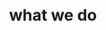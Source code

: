---
html_id: two
title: what we do
show-title: true
style: style3
animate: fade-up
inner: true
description: Phasellus convallis elit id ullamcorper pulvinar. Duis aliquam turpis mauris, eu ultricies erat malesuada quis. Aliquam dapibus, lacus eget hendrerit bibendum, urna est aliquam sem, sit amet imperdiet est velit quis lorem.
features: 
    - name: Lorem ipsum amet
      icon: code
      description: Phasellus convallis elit id ullam corper amet et pulvinar. Duis aliquam turpis mauris, sed ultricies erat dapibus.
    - name: Aliquam sed nullam
      icon: lock
      description: Phasellus convallis elit id ullam corper amet et pulvinar. Duis aliquam turpis mauris, sed ultricies erat dapibus.
    - name: Sed erat ullam corper
      icon: cog
      description: Phasellus convallis elit id ullam corper amet et pulvinar. Duis aliquam turpis mauris, sed ultricies erat dapibus.
    - name: Veroeros quis lorem
      icon: desktop
      description: Phasellus convallis elit id ullam corper amet et pulvinar. Duis aliquam turpis mauris, sed ultricies erat dapibus.
    - name: Urna quis bibendum
      icon: link
      description: Phasellus convallis elit id ullam corper amet et pulvinar. Duis aliquam turpis mauris, sed ultricies erat dapibus.
    - name: Aliquam urna dapibus
      icon: gem
      description: Phasellus convallis elit id ullam corper amet et pulvinar. Duis aliquam turpis mauris, sed ultricies erat dapibus.
call_to_action: 
    label: learn more
    class: ""
    href: "generic.html"
---